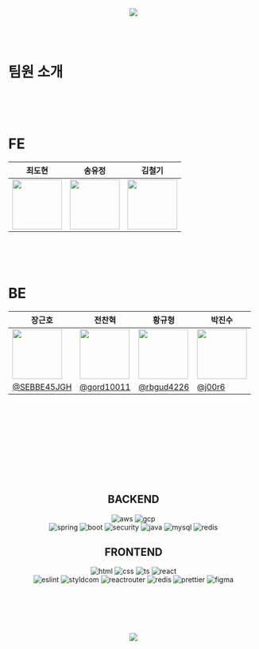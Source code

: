 <div align='center'><img src="https://capsule-render.vercel.app/api?type=waving&color=BED6EA&height=300&section=header&text=PETTALK&fontSize=70" /></div>


<br>
<br>
<br>

# 팀원 소개
<br>
<br>
<br>

# FE

|최도현|송유정|김철기|
|----|----|----|
|<img src="https://github.com/codestates-seb/seb45_main_032/assets/130388654/554b0f97-44ea-493f-89a5-1003a560ddc68" width="100" height="100"/>|<img src="https://github.com/codestates-seb/seb45_main_032/assets/130388654/2081f65a-2519-4eef-100b3-9265102fb1e6" width="100" height="100"/>|<img src="https://github.com/codestates-seb/seb45_main_032/assets/130388654/27bfecd4-29fe-4dbf-8a94-cc2977776d31" width="100" height="100"/>|[@Dohyun12259](https://github.com/Dohyun12259)|[@udaeng8286](https://github.com/udaeng8286)|[@gprsto](https://github.com/sebfe45kimck)|
<br>
<br>
<br>

# BE
|장근호|전찬혁|황규형|박진수|
|----|----|----|----|
<img src="https://github.com/codestates-seb/seb45_main_032/assets/130388654/a2078fb9-3b7b-49c6-bfd2-2432c14faf3c" width="100" height="100"/>|<img src="https://github.com/codestates-seb/seb45_main_032/assets/130388654/f9d4444e-ee2d-41b7-ae75-61495665d178" width="100" height="100"/>|<img src="https://github.com/codestates-seb/seb45_main_032/assets/130388654/429fae6c-cd09-4174-8f28-a70260d4ef7d" width="100" height="100"/>|<img src="https://github.com/codestates-seb/seb45_main_032/assets/130388654/e38a9ae2-0c08-4c05-1000a-eacbde886071" width="100" height="100"/>|
[@SEBBE45JGH](https://github.com/SEBBE45JGH)|[@gord10011](https://github.com/gord10011)|[@rbgud4226](https://github.com/rbgud4226)|[@j00r6](https://github.com/j00r6)|








<div align='center'>

</div>
<br>
<br>
<br>
<br>
<br>
<br>
<br>
<br>
<br>
<div align='center'>
  
  ## BACKEND

  ![aws](https://img.shields.io/badge/Amazon_AWS-232F3E?style=flat&logo=amazon-aws&logoColor=white)
  ![gcp](https://img.shields.io/badge/Google_Cloud-4285F4?style=flat&logo=google-cloud&logoColor=white)<br>
  ![spring](https://img.shields.io/badge/Spring-6DB33F?style=flat&logo=spring&logoColor=white)
  ![boot](https://img.shields.io/badge/springboot-6DB33F?style=flat&logo=spring&logoColor=white)
  ![security](https://img.shields.io/badge/Spring_Security-6DB33F?style=flat&logo=Spring-Security&logoColor=white)
  ![java](https://img.shields.io/badge/Java-ED8B00?style=flat&logo=openjdk&logoColor=white)
  ![mysql](https://img.shields.io/badge/MySQL-00000F?style=flat&logo=mysql&logoColor=white)
  ![redis](https://img.shields.io/badge/redis-%23DD0031.svg?&style=flat&logo=redis&logoColor=white)
  
</div>

<div align='center'>
  
  ## FRONTEND

  ![html](https://img.shields.io/badge/HTML-239120?style=flat&logo=html5&logoColor=white)
  ![css](https://img.shields.io/badge/CSS-239120?&style=flat&logo=css3&logoColor=white)
  ![ts](https://img.shields.io/badge/TypeScript-007ACC?style=flat&logo=typescript&logoColor=white)
  ![react](https://img.shields.io/badge/React-20232A?style=flat&logo=react&logoColor=61DAFB)<br>
  ![eslint](https://img.shields.io/badge/eslint-3A33D1?style=flat&logo=eslint&logoColor=white)
  ![styldcom](https://img.shields.io/badge/styled--components-DB7093?style=flat&logo=styled-components&logoColor=white)
  ![reactrouter](https://img.shields.io/badge/React_Router-CA4245?style=flat&logo=react-router&logoColor=white)
  ![redis](https://img.shields.io/badge/redis-%23DD0031.svg?&style=flat&logo=redis&logoColor=white)
  ![prettier](https://img.shields.io/badge/prettier-1A2C34?style=flat&logo=prettier&logoColor=F7BA3E)
  ![figma](https://img.shields.io/badge/Figma-F24E1E?style=flat&logo=figma&logoColor=white)
  
</div>
<br>
<br>
<br>
<br>
<br>


<div align='center'><img src="https://capsule-render.vercel.app/api?type=waving&color=BED6EA&height=200&section=footer&text=&fontSize=" /></div>
